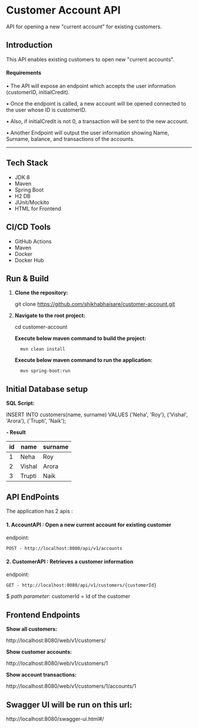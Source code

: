 # Customer Account API

API for opening a new "current account" for existing customers.


## Introduction

This API enables existing customers to open new "current accounts".

#### Requirements

• The API will expose an endpoint which accepts the user information (customerID,
initialCredit).

• Once the endpoint is called, a new account will be opened connected to the user whose ID is
customerID.

• Also, if initialCredit is not 0, a transaction will be sent to the new account.

• Another Endpoint will output the user information showing Name, Surname, balance, and
transactions of the accounts.

-------


## Tech Stack

- JDK 8
- Maven
- Spring Boot
- H2 DB
- JUnit/Mockito
- HTML for Frontend


## CI/CD Tools
- GitHub Actions
- Maven
- Docker
- Docker Hub


## Run & Build 

1. **Clone the repository:**

    git clone https://github.com/shikhabhaisare/customer-account.git
    

2. **Navigate to the root project:**
	
	cd customer-account


    **Execute below maven command to build the project:** 
    
    	 mvn clean install


    **Execute below maven command to run the application:** 
    
    	 mvn spring-boot:run

   

## Initial Database setup

 **SQL Script:**

INSERT INTO customers(name, surname) VALUES
  ('Neha', 'Roy'),
  ('Vishal', 'Arora'),
  ('Trupti', 'Naik');


**- Result**



| id | name   |  surname |	
| -- | ------ | ---------|
| 1  | Neha   |  Roy	 |
| 2  | Vishal |  Arora   |
| 3  | Trupti |  Naik    |


## API EndPoints 

The application has 2 apis :

#### 1. AccountAPI  : Open a new current account for existing customer ####

endpoint:


  	POST - http://localhost:8080/api/v1/accounts 
  

#### 2. CustomerAPI : Retrieves a customer information ####

endpoint:


  	GET - http://localhost:8080/api/v1/customers/{customerId}
  

  $ *path parameter:*
  customerId = Id of the customer
  

## Frontend Endpoints

**Show all customers:** 

http://localhost:8080/web/v1/customers/

**Show customer accounts:** 

http://localhost:8080/web/v1/customers/1

**Show account transactions:** 

http://localhost:8080/web/v1/customers/1/accounts/1



## Swagger UI will be run on this url:


http://localhost:8080/swagger-ui.html#/


